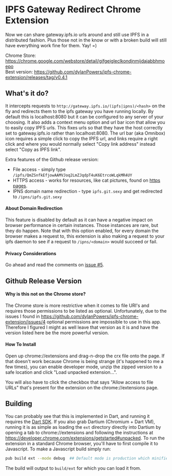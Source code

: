 IPFS Gateway Redirect Chrome Extension
======================================
Now we can share gateway.ipfs.io urls around and still use IPFS in a distributed
fashion. Plus those not in the know or with a broken build will still have
everything work fine for them. Yay! =)  

Chrome Store: https://chrome.google.com/webstore/detail/gifgeigleclkondjnmijdajabbhmoepo  
Best version: https://github.com/dylanPowers/ipfs-chrome-extension/releases/tag/v0.4.1


What's it do?
-------------
It intercepts requests to `http://gateway.ipfs.io/(ipfs|ipns)/<hash>` on the
fly and redirects them to the ipfs gateway you have running locally. By default this
is localhost:8080 but it can be configured to any server of your choosing. 
It also adds a context menu option and url bar icon that allow you
to easily copy IPFS urls. This fixes urls so that they have the host correctly
set to gateway.ipfs.io rather than localhost:8080. The url bar (aka Omnibox) icon 
requires a simple click to copy the IPFS url, and links require a right click
and where you would normally select "Copy link address" instead select "Copy as IPFS link".

Extra features of the Github release version:
* File access - simply type `/ipfs/QmZSnfkEfjowAAMVJoq2LmZJqdpT4uK6EtrcoWLqkMR4UY`
* HTTPS access - works for resources, like cat pictures, found on 
    [https pages](https://groups.google.com/d/msg/ipfs-users/IKrDkUnIk7E/b2zS2c-KysQJ).
* IPNS domain name redirection - type `ipfs.git.sexy` and get redirected to 
    `/ipns/ipfs.git.sexy`
    
#### About Domain Redirection
This feature is disabled by default as it can have a negative impact on browser
performance in certain instances. Those instances are rare, but they do happen.
Note that with this option enabled, for every domain the browser makes a 
request to, this extension is also making a request to your ipfs daemon to see 
if a request to `/ipns/<domain>` would succeed or fail.

#### Privacy Considerations
Go ahead and read the comments on [issue #5](https://github.com/dylanPowers/ipfs-chrome-extension/issues/5).

Github Release Version
-----------------------
#### Why is this not on the Chrome store?  
The Chrome store is more restrictive when it comes to file URI's and requires 
those permissions to be listed as optional. Unfortunately, due to the issues 
I found in https://github.com/dylanPowers/ipfs-chrome-extension/issues/4 optional 
permissions are impossible to use in this app. Therefore I figured I might as well 
leave that version as it is and have the version listed here be the more powerful 
version.

#### How To Install  
Open up chrome://extensions and drag-n-drop the crx file onto the page. If that 
doesn't work because Chrome is being strange (it's happened to me a few times), 
you can enable developer mode, unzip the zipped version to a safe location and 
click "Load unpacked extension...".  

You will also have to click the checkbox that says "Allow access to file URLs" 
that's present for the extension on the chrome://extensions page.

Building
--------
You can probably see that this is implemented in Dart, and running it requires
the [Dart SDK](https://www.dartlang.org/tools/download.html). 
If you also grab Dartium (Chromium + Dart VM), running it is as simple
as loading the `ext` directory directly into Dartium by opening a tab to 
chrome://extensions and following the instructions
at https://developer.chrome.com/extensions/getstarted#unpacked. 
To run the extension in a standard Chrome browser, you'll have to first compile
it to Javascript. To make a Javascript build simply run:
```sh
pub build ext --mode debug  ## Default mode is production which minifies the JS
```
The build will output to `build/ext` for which you can load it from.
